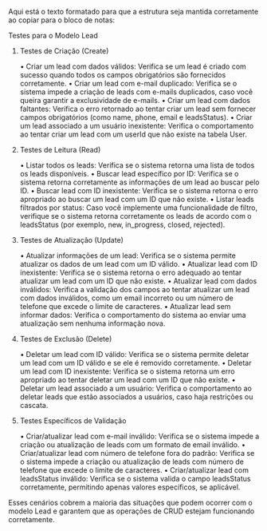 Aqui está o texto formatado para que a estrutura seja mantida corretamente ao copiar para o bloco de notas:

Testes para o Modelo Lead

1. Testes de Criação (Create)

	•	Criar um lead com dados válidos: Verifica se um lead é criado com sucesso quando todos os campos obrigatórios são fornecidos corretamente.
	•	Criar um lead com e-mail duplicado: Verifica se o sistema impede a criação de leads com e-mails duplicados, caso você queira garantir a exclusividade de e-mails.
	•	Criar um lead com dados faltantes: Verifica o erro retornado ao tentar criar um lead sem fornecer campos obrigatórios (como name, phone, email e leadsStatus).
	•	Criar um lead associado a um usuário inexistente: Verifica o comportamento ao tentar criar um lead com um userId que não existe na tabela User.

2. Testes de Leitura (Read)

	•	Listar todos os leads: Verifica se o sistema retorna uma lista de todos os leads disponíveis.
	•	Buscar lead específico por ID: Verifica se o sistema retorna corretamente as informações de um lead ao buscar pelo ID.
	•	Buscar lead com ID inexistente: Verifica se o sistema retorna o erro apropriado ao buscar um lead com um ID que não existe.
	•	Listar leads filtrados por status: Caso você implemente uma funcionalidade de filtro, verifique se o sistema retorna corretamente os leads de acordo com o leadsStatus (por exemplo, new, in_progress, closed, rejected).

3. Testes de Atualização (Update)

	•	Atualizar informações de um lead: Verifica se o sistema permite atualizar os dados de um lead com um ID válido.
	•	Atualizar lead com ID inexistente: Verifica se o sistema retorna o erro adequado ao tentar atualizar um lead com um ID que não existe.
	•	Atualizar lead com dados inválidos: Verifica a validação dos campos ao tentar atualizar um lead com dados inválidos, como um email incorreto ou um número de telefone que excede o limite de caracteres.
	•	Atualizar lead sem informar dados: Verifica o comportamento do sistema ao enviar uma atualização sem nenhuma informação nova.

4. Testes de Exclusão (Delete)

	•	Deletar um lead com ID válido: Verifica se o sistema permite deletar um lead com um ID válido e se ele é removido corretamente.
	•	Deletar um lead com ID inexistente: Verifica se o sistema retorna um erro apropriado ao tentar deletar um lead com um ID que não existe.
	•	Deletar um lead associado a um usuário: Verifica o comportamento ao deletar leads que estão associados a usuários, caso haja restrições ou cascata.

5. Testes Específicos de Validação

	•	Criar/atualizar lead com e-mail inválido: Verifica se o sistema impede a criação ou atualização de leads com um formato de email inválido.
	•	Criar/atualizar lead com número de telefone fora do padrão: Verifica se o sistema impede a criação ou atualização de leads com número de telefone que excede o limite de caracteres.
	•	Criar/atualizar lead com leadsStatus inválido: Verifica se o sistema valida o campo leadsStatus corretamente, permitindo apenas valores específicos, se aplicável.

Esses cenários cobrem a maioria das situações que podem ocorrer com o modelo Lead e garantem que as operações de CRUD estejam funcionando corretamente.